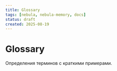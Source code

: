 ```yaml
---
title: Glossary
tags: [nebula, nebula-memory, docs]
status: draft
created: 2025-08-19
---
```


# Glossary

Определения терминов с краткими примерами.

